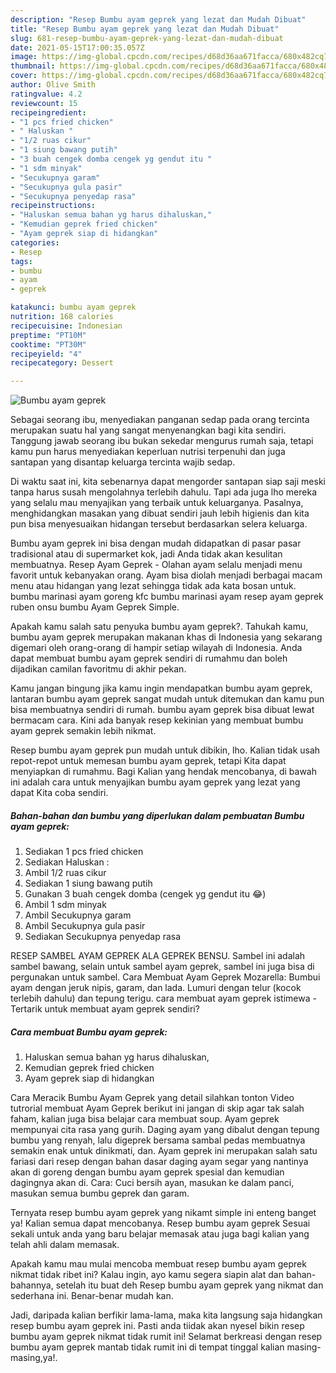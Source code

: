 ```yaml
---
description: "Resep Bumbu ayam geprek yang lezat dan Mudah Dibuat"
title: "Resep Bumbu ayam geprek yang lezat dan Mudah Dibuat"
slug: 681-resep-bumbu-ayam-geprek-yang-lezat-dan-mudah-dibuat
date: 2021-05-15T17:00:35.057Z
image: https://img-global.cpcdn.com/recipes/d68d36aa671facca/680x482cq70/bumbu-ayam-geprek-foto-resep-utama.jpg
thumbnail: https://img-global.cpcdn.com/recipes/d68d36aa671facca/680x482cq70/bumbu-ayam-geprek-foto-resep-utama.jpg
cover: https://img-global.cpcdn.com/recipes/d68d36aa671facca/680x482cq70/bumbu-ayam-geprek-foto-resep-utama.jpg
author: Olive Smith
ratingvalue: 4.2
reviewcount: 15
recipeingredient:
- "1 pcs fried chicken"
- " Haluskan "
- "1/2 ruas cikur"
- "1 siung bawang putih"
- "3 buah cengek domba cengek yg gendut itu "
- "1 sdm minyak"
- "Secukupnya garam"
- "Secukupnya gula pasir"
- "Secukupnya penyedap rasa"
recipeinstructions:
- "Haluskan semua bahan yg harus dihaluskan,"
- "Kemudian geprek fried chicken"
- "Ayam geprek siap di hidangkan"
categories:
- Resep
tags:
- bumbu
- ayam
- geprek

katakunci: bumbu ayam geprek 
nutrition: 168 calories
recipecuisine: Indonesian
preptime: "PT10M"
cooktime: "PT30M"
recipeyield: "4"
recipecategory: Dessert

---
```



![Bumbu ayam geprek](https://img-global.cpcdn.com/recipes/d68d36aa671facca/680x482cq70/bumbu-ayam-geprek-foto-resep-utama.jpg)

Sebagai seorang ibu, menyediakan panganan sedap pada orang tercinta merupakan suatu hal yang sangat menyenangkan bagi kita sendiri. Tanggung jawab seorang ibu bukan sekedar mengurus rumah saja, tetapi kamu pun harus menyediakan keperluan nutrisi terpenuhi dan juga santapan yang disantap keluarga tercinta wajib sedap.

Di waktu  saat ini, kita sebenarnya dapat mengorder santapan siap saji meski tanpa harus susah mengolahnya terlebih dahulu. Tapi ada juga lho mereka yang selalu mau menyajikan yang terbaik untuk keluarganya. Pasalnya, menghidangkan masakan yang dibuat sendiri jauh lebih higienis dan kita pun bisa menyesuaikan hidangan tersebut berdasarkan selera keluarga. 

Bumbu ayam geprek ini bisa dengan mudah didapatkan di pasar pasar tradisional atau di supermarket kok, jadi Anda tidak akan kesulitan membuatnya. Resep Ayam Geprek - Olahan ayam selalu menjadi menu favorit untuk kebanyakan orang. Ayam bisa diolah menjadi berbagai macam menu atau hidangan yang lezat sehingga tidak ada kata bosan untuk. bumbu marinasi ayam goreng kfc bumbu marinasi ayam resep ayam geprek ruben onsu bumbu Ayam Geprek Simple.

Apakah kamu salah satu penyuka bumbu ayam geprek?. Tahukah kamu, bumbu ayam geprek merupakan makanan khas di Indonesia yang sekarang digemari oleh orang-orang di hampir setiap wilayah di Indonesia. Anda dapat membuat bumbu ayam geprek sendiri di rumahmu dan boleh dijadikan camilan favoritmu di akhir pekan.

Kamu jangan bingung jika kamu ingin mendapatkan bumbu ayam geprek, lantaran bumbu ayam geprek sangat mudah untuk ditemukan dan kamu pun bisa membuatnya sendiri di rumah. bumbu ayam geprek bisa dibuat lewat bermacam cara. Kini ada banyak resep kekinian yang membuat bumbu ayam geprek semakin lebih nikmat.

Resep bumbu ayam geprek pun mudah untuk dibikin, lho. Kalian tidak usah repot-repot untuk memesan bumbu ayam geprek, tetapi Kita dapat menyiapkan di rumahmu. Bagi Kalian yang hendak mencobanya, di bawah ini adalah cara untuk menyajikan bumbu ayam geprek yang lezat yang dapat Kita coba sendiri.

<!--inarticleads1-->

##### Bahan-bahan dan bumbu yang diperlukan dalam pembuatan Bumbu ayam geprek:

1. Sediakan 1 pcs fried chicken
1. Sediakan  Haluskan :
1. Ambil 1/2 ruas cikur
1. Sediakan 1 siung bawang putih
1. Gunakan 3 buah cengek domba (cengek yg gendut itu 😂)
1. Ambil 1 sdm minyak
1. Ambil Secukupnya garam
1. Ambil Secukupnya gula pasir
1. Sediakan Secukupnya penyedap rasa


RESEP SAMBEL AYAM GEPREK ALA GEPREK BENSU. Sambel ini adalah sambel bawang, selain untuk sambel ayam geprek, sambel ini juga bisa di pergunakan untuk sambel. Cara Membuat Ayam Geprek Mozarella: Bumbui ayam dengan jeruk nipis, garam, dan lada. Lumuri dengan telur (kocok terlebih dahulu) dan tepung terigu. cara membuat ayam geprek istimewa - Tertarik untuk membuat ayam geprek sendiri? 

<!--inarticleads2-->

##### Cara membuat Bumbu ayam geprek:

1. Haluskan semua bahan yg harus dihaluskan,
1. Kemudian geprek fried chicken
1. Ayam geprek siap di hidangkan


Cara Meracik Bumbu Ayam Geprek yang detail silahkan tonton Video tutrorial membuat Ayam Geprek berikut ini jangan di skip agar tak salah faham, kalian juga bisa belajar cara membuat soup. Ayam geprek mempunyai cita rasa yang gurih. Daging ayam yang dibalut dengan tepung bumbu yang renyah, lalu digeprek bersama sambal pedas membuatnya semakin enak untuk dinikmati, dan. Ayam geprek ini merupakan salah satu fariasi dari resep dengan bahan dasar daging ayam segar yang nantinya akan di goreng dengan bumbu ayam geprek spesial dan kemudian dagingnya akan di. Cara: Cuci bersih ayan, masukan ke dalam panci, masukan semua bumbu geprek dan garam. 

Ternyata resep bumbu ayam geprek yang nikamt simple ini enteng banget ya! Kalian semua dapat mencobanya. Resep bumbu ayam geprek Sesuai sekali untuk anda yang baru belajar memasak atau juga bagi kalian yang telah ahli dalam memasak.

Apakah kamu mau mulai mencoba membuat resep bumbu ayam geprek nikmat tidak ribet ini? Kalau ingin, ayo kamu segera siapin alat dan bahan-bahannya, setelah itu buat deh Resep bumbu ayam geprek yang nikmat dan sederhana ini. Benar-benar mudah kan. 

Jadi, daripada kalian berfikir lama-lama, maka kita langsung saja hidangkan resep bumbu ayam geprek ini. Pasti anda tiidak akan nyesel bikin resep bumbu ayam geprek nikmat tidak rumit ini! Selamat berkreasi dengan resep bumbu ayam geprek mantab tidak rumit ini di tempat tinggal kalian masing-masing,ya!.

